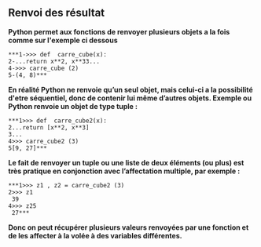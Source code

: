 Renvoi des résultat 
----------------------
		
**Python permet aux fonctions de renvoyer plusieurs objets a la fois comme sur l'exemple ci dessous**


    ***1->>> def  carre_cube(x):
    2-...return x**2, x**33...
    4->>> carre_cube (2)
    5-(4, 8)***

**En réalité Python ne renvoie qu’un seul objet, mais celui-ci a la possibilité d'etre séquentiel, donc de contenir lui même d’autres objets.
Exemple ou Python renvoie un objet de type tuple :**


    ***1>>> def  carre_cube2(x):
    2...return [x**2, x**3]
    3...
    4>>> carre_cube2 (3)
    5[9, 27]***

**Le fait de renvoyer un tuple ou une liste de deux éléments (ou plus) est très pratique en conjonction avec l’affectation multiple, par exemple :**


    ***1>>> z1 , z2 = carre_cube2 (3)
    2>>> z1
     39
    4>>> z25
     27***
 

**Donc on peut récupérer plusieurs valeurs renvoyées par une fonction et de les affecter à la volée à des variables différentes.**


